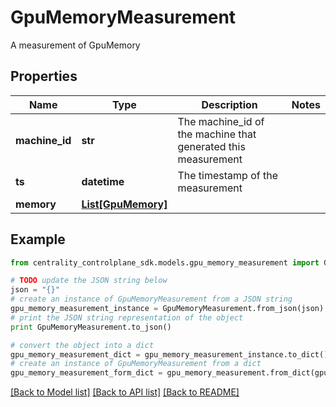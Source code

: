 # GpuMemoryMeasurement

A measurement of GpuMemory

## Properties
Name | Type | Description | Notes
------------ | ------------- | ------------- | -------------
**machine_id** | **str** | The machine_id of the machine that generated this measurement | 
**ts** | **datetime** | The timestamp of the measurement | 
**memory** | [**List[GpuMemory]**](GpuMemory.md) |  | 

## Example

```python
from centrality_controlplane_sdk.models.gpu_memory_measurement import GpuMemoryMeasurement

# TODO update the JSON string below
json = "{}"
# create an instance of GpuMemoryMeasurement from a JSON string
gpu_memory_measurement_instance = GpuMemoryMeasurement.from_json(json)
# print the JSON string representation of the object
print GpuMemoryMeasurement.to_json()

# convert the object into a dict
gpu_memory_measurement_dict = gpu_memory_measurement_instance.to_dict()
# create an instance of GpuMemoryMeasurement from a dict
gpu_memory_measurement_form_dict = gpu_memory_measurement.from_dict(gpu_memory_measurement_dict)
```
[[Back to Model list]](../README.md#documentation-for-models) [[Back to API list]](../README.md#documentation-for-api-endpoints) [[Back to README]](../README.md)


